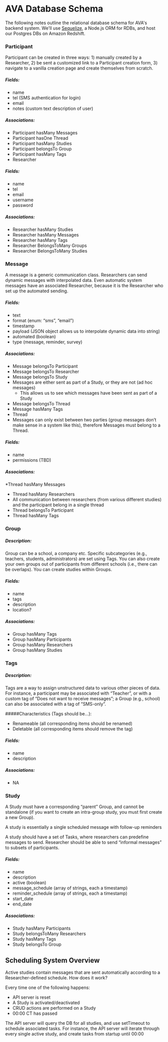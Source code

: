 # AVA Database Schema

The following notes outline the relational database schema for AVA's backend system. We'll use [Sequelize](http://docs.sequelizejs.com/), a Node.js ORM for RDBs, and host our Postgres DBs on Amazon Redshift.


### Participant
Participant can be created in three ways: 1) manually created by a Researcher, 2) be sent a customized link to a Participant creation form, 3) navigate to a vanilla creation page and create themselves from scratch.

##### Fields:
* name
* tel (SMS authentication for login)
* email
* notes (custom text description of user)

##### Associations:
* Participant hasMany Messages
* Participant hasOne Thread
* Participant hasMany Studies
* Participant belongsTo Group
* Participant hasMany Tags
* Researcher

##### Fields:
* name
* tel
* email
* username
* password

##### Associations:
* Researcher hasMany Studies
* Researcher hasMany Messages
* Researcher hasMany Tags
* Researcher BelongsToMany Groups
* Researcher BelongsToMany Studies

### Message
A message is a generic communication class. Researchers can send dynamic messages with interpolated data. Even automatic system messages have an associated Researcher, because it is the Researcher who set up the automated sending.

##### Fields:
* text
* format (enum: “sms”, “email”)
* timestamp
* payload (JSON object allows us to interpolate dynamic data into string)
* automated (boolean)
* type (message, reminder, survey)

##### Associations:
* Message belongsTo Participant
* Message belongsTo Researcher
* Message belongsTo Study
* Messages are either sent as part of a Study, or they are not (ad hoc messages)
	* This allows us to see which messages have been sent as part of a Study
* Message belongsTo Thread
* Message hasMany Tags
* Thread
* Messages can only exist between two parties (group messages don’t make sense in a system like this), therefore Messages must belong to a Thread. 

##### Fields:
* name
* permissions (TBD)

##### Associations:
*Thread hasMany Messages
* Thread hasMany Researchers
* All communication between researchers (from various different studies) and the participant belong in a single thread
* Thread belongsTo Participant
* Thread hasMany Tags

### Group
##### Description:
Group can be a school, a company etc. Specific subcategories (e.g., teachers, students, administrators) are set using Tags. You can also create your own groups out of participants from different schools (i.e., there can be overlaps). You can create studies within Groups.

##### Fields:
* name
* tags
* description
* location?

##### Associations:
* Group hasMany Tags
* Group hasMany Participants
* Group hasMany Researchers
* Group hasMany Studies

### Tags
##### Description:
Tags are a way to assign unstructured data to various other pieces of data. For instance, a participant may be associated with “Teacher”, or with a custom tag of “Does not want to receive messages”; a Group (e.g., school) can also be associated with a tag of “SMS-only”. 

#####Characteristics (Tags should be...):
* Renameable (all corresponding items should be renamed)
* Deletable (all corresponding items should remove the tag)

##### Fields:
* name
* description

##### Associations:
* NA

### Study
A Study must have a corresponding “parent” Group, and cannot be standalone (if you want to create an intra-group study, you must first create a new Group). 

A study is essentially a single scheduled message with follow-up reminders

A study should have a set of Tasks, where researchers can predefine messages to send. Researcher should be able to send “informal messages” to subsets of participants.

##### Fields:
* name
* description
* active (boolean)
* message_schedule (array of strings, each a timestamp)
* reminder_schedule (array of strings, each a timestamp)
* start_date
* end_date

##### Associations:
* Study hasMany Participants
* Study belongsToMany Researchers
* Study hasMany Tags
* Study belongsTo Group

## Scheduling System Overview
Active studies contain messages that are sent automatically according to a Researcher-defined schedule. How does it work?

Every time one of the following happens:
* API server is reset
* A Study is activated/deactivated
* CRUD actions are performed on a Study
* 00:00 CT has passed

The API server will query the DB for all studies, and use setTimeout to schedule associated tasks. For instance, the API server will iterate through every single active study, and create tasks from startup until 00:00



